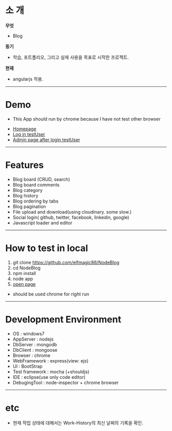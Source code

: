 ﻿
# 소 개

**무엇**
 - Blog

**동기**
 - 학습, 포트폴리오, 그리고 실제 사용을 목표로 시작한 프로젝트.

**현재**
 - angularjs 적용.

---

# Demo
 * This App should run by chrome because I have not test other browser
 + [Homepage](http://elfmagic2.herokuapp.com/)
 + [Log in testUser](http://elfmagic2.herokuapp.com/test)
 + [Admin page after login testUser](http://elfmagic2.herokuapp.com/#/admin)

---

# Features
 + Blog board (CRUD, search)
 + Blog board comments
 + Blog category
 + Blog history
 + Blog ordering by tabs
 + Blog pagination
 + File upload and download(using cloudinary. some slow.)
 + Social login( github, twitter, facebook, linkedin, google)
 + Javascript loader and editor

---

# How to test in local
 1. git clone https://github.com/elfmagic86/NodeBlog
 2. cd NodeBlog
 3. npm install
 4. node app
 5. [open page](http://localhost:3000/)
   * should be used chrome for right run

---

# Development Environment
 - OS : windows7
 - AppServer : nodejs
 - DbServer : mongodb
 - DbClient : mongoose
 - Browser : chrome
 - WebFramework : express(view: ejs)
 - UI : BootStrap
 - Test framework : mocha (+shouldjs)
 - IDE : eclipse(use only code editor)
 - DebugingTool : node-inspector + chrome browser

---

# etc
 - 현재 작업 상태에 대해서는 Work-History의 최신 날짜의 기록을 확인.
